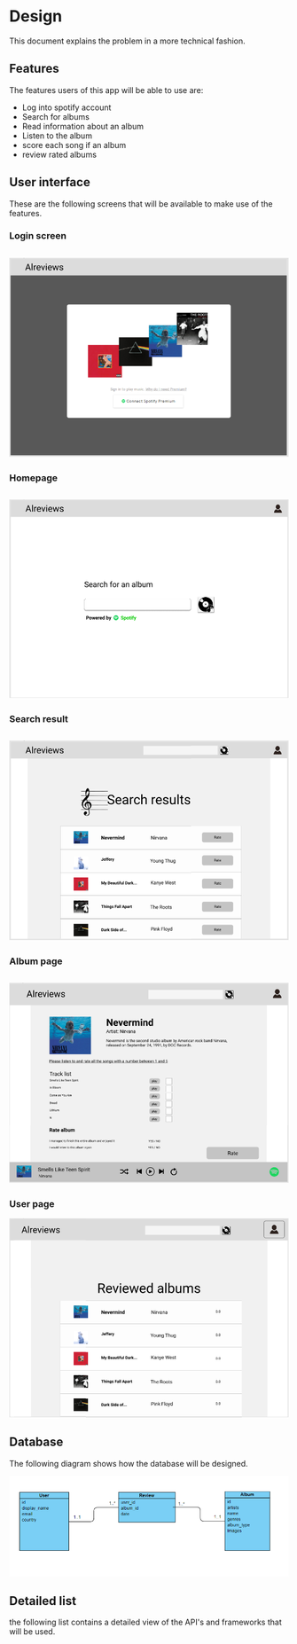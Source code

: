 # Design

This document explains the problem in a more technical fashion.

## Features

The features users of this app will be able to use are:

- Log into spotify account
- Search for albums
- Read information about an album
- Listen to the album
- score each song if an album
- review rated albums

## User interface

These are the following screens that will be available to make use of the features.

### Login screen

## ![homepage](doc/login.PNG)

### Homepage

## ![homepage](doc/Search.PNG)

### Search result

## ![homepage](doc/result.PNG)

### Album page

## ![homepage](doc/album.PNG)

### User page

![homepage](doc/user.PNG)

## Database

The following diagram shows how the database will be designed.

![homepage](doc/classdiagram.PNG)

## Detailed list

the following list contains a detailed view of the API's and frameworks that will be used.
